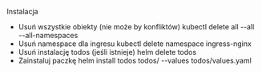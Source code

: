 Instalacja 

* Usuń wszystkie obiekty (nie może by konfliktów)
    kubectl delete all --all --all-namespaces
* Usuń namespace dla ingresu
    kubectl delete namespace ingress-nginx
* Usuń instalację todos (jeśli istnieje)
  helm delete todos
* Zainstaluj paczkę
  helm install todos todos/ --values todos/values.yaml
